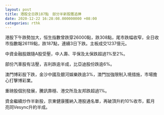 ```yaml
---
layout: post
title: 港股全日跌187點　部分半新股獲追捧
date: 2020-12-22 16:28:08.000000000 +08:00
categories: rthk
---
```


港股下午跌勢加大，恒生指數曾跌穿26000點，跌308點，尾市跌幅收窄，全日收市指數報26119點，跌187點，連續3日下跌。主板成交1237億元。

中資金融股跟隨A股受壓，中人壽、平保及太保跌超過1%至2%。

部份汽車股有沽壓，吉利跌逾半成，比亞迪股份跌逾6%。

澳門博彩股下跌，金沙中國及銀河娛樂跌逾3%，澳門加強限制入境措施，市場擔心打擊博彩業。

重磅股個別發展，騰訊靠穩、港交所及友邦跌超過1%。

資金繼續炒作半新股，京東健康獲納入港股通名單，再破頂升約10%收市，藍月亮同Vesync升約半成。
